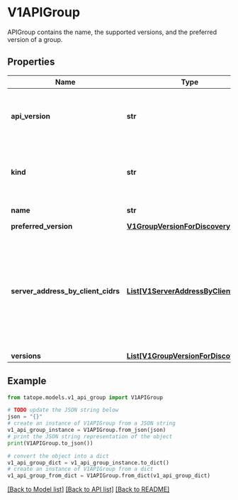 # V1APIGroup

APIGroup contains the name, the supported versions, and the preferred version of a group.

## Properties

Name | Type | Description | Notes
------------ | ------------- | ------------- | -------------
**api_version** | **str** | APIVersion defines the versioned schema of this representation of an object. Servers should convert recognized schemas to the latest internal value, and may reject unrecognized values. More info: https://git.k8s.io/community/contributors/devel/sig-architecture/api-conventions.md#resources | [optional] 
**kind** | **str** | Kind is a string value representing the REST resource this object represents. Servers may infer this from the endpoint the client submits requests to. Cannot be updated. In CamelCase. More info: https://git.k8s.io/community/contributors/devel/sig-architecture/api-conventions.md#types-kinds | [optional] 
**name** | **str** | name is the name of the group. | [default to '']
**preferred_version** | [**V1GroupVersionForDiscovery**](V1GroupVersionForDiscovery.md) |  | [optional] 
**server_address_by_client_cidrs** | [**List[V1ServerAddressByClientCIDR]**](V1ServerAddressByClientCIDR.md) | a map of client CIDR to server address that is serving this group. This is to help clients reach servers in the most network-efficient way possible. Clients can use the appropriate server address as per the CIDR that they match. In case of multiple matches, clients should use the longest matching CIDR. The server returns only those CIDRs that it thinks that the client can match. For example: the master will return an internal IP CIDR only, if the client reaches the server using an internal IP. Server looks at X-Forwarded-For header or X-Real-Ip header or request.RemoteAddr (in that order) to get the client IP. | [optional] 
**versions** | [**List[V1GroupVersionForDiscovery]**](V1GroupVersionForDiscovery.md) | versions are the versions supported in this group. | 

## Example

```python
from tatope.models.v1_api_group import V1APIGroup

# TODO update the JSON string below
json = "{}"
# create an instance of V1APIGroup from a JSON string
v1_api_group_instance = V1APIGroup.from_json(json)
# print the JSON string representation of the object
print(V1APIGroup.to_json())

# convert the object into a dict
v1_api_group_dict = v1_api_group_instance.to_dict()
# create an instance of V1APIGroup from a dict
v1_api_group_from_dict = V1APIGroup.from_dict(v1_api_group_dict)
```
[[Back to Model list]](../README.md#documentation-for-models) [[Back to API list]](../README.md#documentation-for-api-endpoints) [[Back to README]](../README.md)


